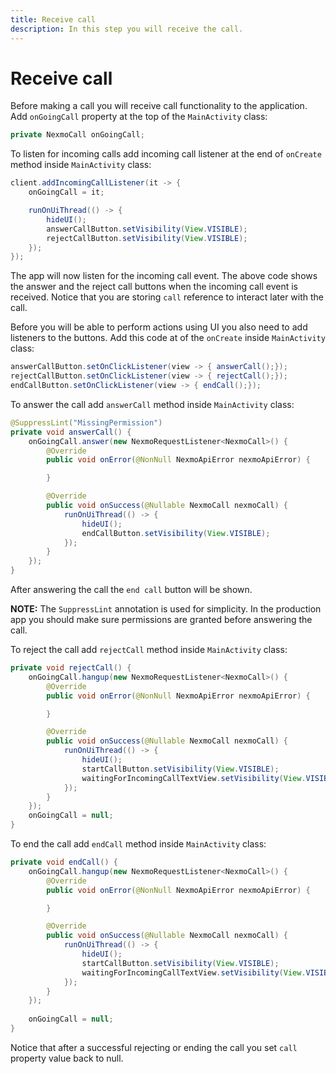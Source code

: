 ```yaml
---
title: Receive call
description: In this step you will receive the call.
---
```


# Receive call

Before making a call you will receive call functionality to the application. Add `onGoingCall` property at the top of the `MainActivity` class:

```java
private NexmoCall onGoingCall;
```

To listen for incoming calls add incoming call listener at the end of `onCreate` method inside `MainActivity` class:

```java
client.addIncomingCallListener(it -> {
    onGoingCall = it;

    runOnUiThread(() -> {
        hideUI();
        answerCallButton.setVisibility(View.VISIBLE);
        rejectCallButton.setVisibility(View.VISIBLE);
    });
});
```

The app will now listen for the incoming call event. The above code shows the answer and the reject call buttons when the incoming call event is received. Notice that you are storing `call` reference to interact later with the call.

Before you will be able to perform actions using UI you also need to add listeners to the buttons. Add this code at of the `onCreate` inside `MainActivity` class:

```java
answerCallButton.setOnClickListener(view -> { answerCall();});
rejectCallButton.setOnClickListener(view -> { rejectCall();});
endCallButton.setOnClickListener(view -> { endCall();});
```

To answer the call add `answerCall` method inside `MainActivity` class:

```java
@SuppressLint("MissingPermission")
private void answerCall() {
    onGoingCall.answer(new NexmoRequestListener<NexmoCall>() {
        @Override
        public void onError(@NonNull NexmoApiError nexmoApiError) {

        }

        @Override
        public void onSuccess(@Nullable NexmoCall nexmoCall) {
            runOnUiThread(() -> {
                hideUI();
                endCallButton.setVisibility(View.VISIBLE);
            });
        }
    });
}
```

After answering the call the `end call` button will be shown.

**NOTE:** The `SuppressLint` annotation is used for simplicity. In the production app you should make sure permissions are granted before answering the call.

To reject the call add `rejectCall` method inside `MainActivity` class:

```java
private void rejectCall() {
    onGoingCall.hangup(new NexmoRequestListener<NexmoCall>() {
        @Override
        public void onError(@NonNull NexmoApiError nexmoApiError) {

        }

        @Override
        public void onSuccess(@Nullable NexmoCall nexmoCall) {
            runOnUiThread(() -> {
                hideUI();
                startCallButton.setVisibility(View.VISIBLE);
                waitingForIncomingCallTextView.setVisibility(View.VISIBLE);
            });
        }
    });
    onGoingCall = null;
}
```

To end the call add `endCall` method inside `MainActivity` class:

```java
private void endCall() {
    onGoingCall.hangup(new NexmoRequestListener<NexmoCall>() {
        @Override
        public void onError(@NonNull NexmoApiError nexmoApiError) {

        }

        @Override
        public void onSuccess(@Nullable NexmoCall nexmoCall) {
            runOnUiThread(() -> {
                hideUI();
                startCallButton.setVisibility(View.VISIBLE);
                waitingForIncomingCallTextView.setVisibility(View.VISIBLE);
            });
        }
    });
    
    onGoingCall = null;
}
```

Notice that after a successful rejecting or ending the call you set `call` property value back to null.
